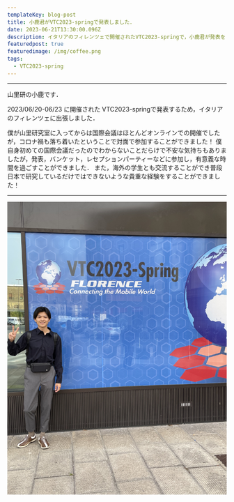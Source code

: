 ```yaml
---
templateKey: blog-post
title: 小鹿君がVTC2023-springで発表しました．
date: 2023-06-21T13:30:00.096Z
description: イタリアのフィレンツェで開催されたVTC2023-springで，小鹿君が発表をしてきました．
featuredpost: true
featuredimage: /img/coffee.png
tags:
  - VTC2023-spring
---
```


---

山里研の小鹿です．

2023/06/20-06/23 に開催された VTC2023-springで発表するため，イタリアのフィレンツェに出張しました．

僕が山里研究室に入ってからは国際会議はほとんどオンラインでの開催でしたが，コロナ禍も落ち着いたということで対面で参加することができました！
僕自身初めての国際会議だったのでわからないことだらけで不安な気持ちもありましたが，発表，バンケット，レセプションパーティーなどに参加し，有意義な時間を過ごすことができました．
また，海外の学生とも交流することができ普段日本で研究しているだけではできないような貴重な経験をすることができました！

---


![Fumiya Ojika presented at VTC2023 spring in Firenze](./20230621-presented-in-VTC2023-spring.jpg)
